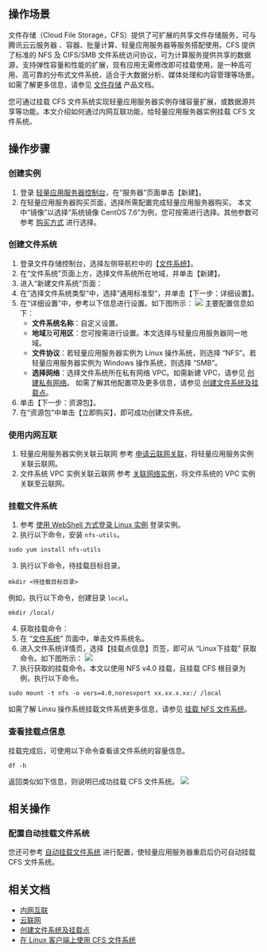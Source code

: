 ## 操作场景
文件存储（Cloud File Storage，CFS）提供了可扩展的共享文件存储服务，可与腾讯云云服务器 、容器、批量计算、轻量应用服务器等服务搭配使用。CFS 提供了标准的 NFS 及 CIFS/SMB 文件系统访问协议，可为计算服务提供共享的数据源，支持弹性容量和性能的扩展，现有应用无需修改即可挂载使用，是一种高可用、高可靠的分布式文件系统，适合于大数据分析、媒体处理和内容管理等场景。如需了解更多信息，请参见 [文件存储](https://cloud.tencent.com/document/product/582/9127) 产品文档。

您可通过挂载 CFS 文件系统实现轻量应用服务器实例存储容量扩展，或数据源共享等功能。本文介绍如何通过内网互联功能，给轻量应用服务器实例挂载 CFS 文件系统。


## 操作步骤

### 创建实例
1. 登录 [轻量应用服务器控制台](https://console.cloud.tencent.com/lighthouse)，在“服务器”页面单击【新建】。
2. 在轻量应用服务器购买页面，选择所需配置完成轻量应用服务器购买。
本文中“镜像”以选择“系统镜像 CentOS 7.6”为例，您可按需进行选择。其他参数可参考 [购买方式](https://cloud.tencent.com/document/product/1207/44580) 进行选择。

### 创建文件系统
1. 登录文件存储控制台，选择左侧导航栏中的【[文件系统](https://console.cloud.tencent.com/cfs/fs)】。
2. 在“文件系统”页面上方，选择文件系统所在地域，并单击【新建】。
3. 进入“新建文件系统”页面：
 1. 在”选择文件系统类型“中，选择”通用标准型“，并单击【下一步：详细设置】。
 2. 在“详细设置”中，参考以下信息进行设置。如下图所示：
![](https://main.qcloudimg.com/raw/7ac9f718737d57e49579790c663b3bae.png)
   主要配置信息如下：
    - **文件系统名称**：自定义设置。
    - **地域**及**可用区**：您可按需进行设置。本文选择与轻量应用服务器同一地域。
    - **文件协议**：若轻量应用服务器实例为 Linux 操作系统，则选择 “NFS”。若轻量应用服务器实例为 Windows 操作系统，则选择 “SMB”。
    - **选择网络**：选择文件系统所在私有网络 VPC。如需新建 VPC，请参见 [创建私有网络](https://cloud.tencent.com/document/product/215/36515)。
   如需了解其他配置项及更多信息，请参见 [创建文件系统及挂载点](https://cloud.tencent.com/document/product/582/9132)。
 4. 单击【下一步：资源包】。
 3. 在“资源包”中单击【立即购买】，即可成功创建文件系统。

### 使用内网互联
1. 轻量应用服务器实例关联云联网
参考 [申请云联网关联](https://cloud.tencent.com/document/product/1207/56847#association)，将轻量应用服务实例关联云联网。
2. 文件系统 VPC 实例关联云联网
参考 [关联网络实例](https://cloud.tencent.com/document/product/877/18747)，将文件系统的 VPC 实例关联至云联网。

### 挂载文件系统
1. 参考 [使用 WebShell 方式登录 Linux 实例](https://cloud.tencent.com/document/product/1207/44642) 登录实例。
2. 执行以下命令，安装 `nfs-utils`。
```
sudo yum install nfs-utils
```
3. 执行以下命令，待挂载目标目录。
```
mkdir <待挂载目标目录>
```
例如，执行以下命令，创建目录 `local`。
```
mkdir /local/
```
4. 获取挂载命令：
 1. 在 “[文件系统](https://console.cloud.tencent.com/cfs/fs)” 页面中，单击文件系统名。
 2. 进入文件系统详情页，选择【挂载点信息】页签，即可从 “Linux下挂载” 获取命令。如下图所示：
![](https://main.qcloudimg.com/raw/6bd9984c4bf732dc3a7973afa9bbf50e.png)
5. 执行获取的挂载命令。本文以使用 NFS v4.0 挂载，且挂载 CFS 根目录为例，执行以下命令。
```
sudo mount -t nfs -o vers=4.0,noresvport xx.xx.x.xx:/ /local
``` 
如需了解 Linxu 操作系统挂载文件系统更多信息，请参见 [挂载 NFS 文件系统](https://cloud.tencent.com/document/product/582/11523#.E6.8C.82.E8.BD.BD-nfs-.E6.96.87.E4.BB.B6.E7.B3.BB.E7.BB.9F)。

### 查看挂载点信息
挂载完成后，可使用以下命令查看该文件系统的容量信息。
```
df -h
```
返回类似如下信息，则说明已成功挂载 CFS 文件系统。
![](https://main.qcloudimg.com/raw/e595bc1c0f92ab0fe9f2aebecabd3552.png)

## 相关操作

### 配置自动挂载文件系统
您还可参考 [自动挂载文件系统](https://cloud.tencent.com/document/product/582/13652) 进行配置，使轻量应用服务器重启后仍可自动挂载 CFS 文件系统。


## 相关文档
- [内网互联](https://cloud.tencent.com/document/product/1207/56847)
- [云联网](https://cloud.tencent.com/document/product/877/18675)
- [创建文件系统及挂载点](https://cloud.tencent.com/document/product/582/9132)
- [在 Linux 客户端上使用 CFS 文件系统](https://cloud.tencent.com/document/product/582/11523)
